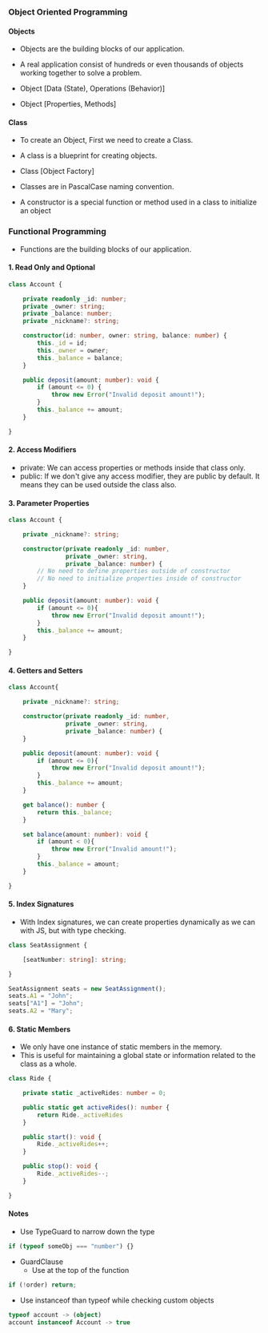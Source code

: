 ### Object Oriented Programming

#### Objects
- Objects are the building blocks of our application.

- A real application consist of hundreds or even thousands of objects working together to solve a problem.

- Object [Data (State), Operations (Behavior)]

- Object [Properties, Methods]

#### Class
- To create an Object, First we need to create a Class.

- A class is a blueprint for creating objects. 

- Class [Object Factory]

- Classes are in PascalCase naming convention.

- A constructor is a special function or method used in a class to initialize an object

### Functional Programming
- Functions are the building blocks of our application. 

#### 1. Read Only and Optional

```TypeScript
class Account {

    private readonly _id: number;
    private _owner: string;
    private _balance: number;
    private _nickname?: string;

    constructor(id: number, owner: string, balance: number) {
        this._id = id;
        this._owner = owner;
        this._balance = balance;
    }

    public deposit(amount: number): void {
        if (amount <= 0) {
            throw new Error("Invalid deposit amount!");
        }
        this._balance += amount;
    }

}
```

#### 2. Access Modifiers

- private: We can access properties or methods inside that class only.
- public: If we don't give any access modifier, they are public by default.
          It means they can be used outside the class also.

#### 3. Parameter Properties

```TypeScript
class Account {

    private _nickname?: string;

    constructor(private readonly _id: number, 
                private _owner: string, 
                private _balance: number) {
        // No need to define properties outside of constructor
        // No need to initialize properties inside of constructor
    }

    public deposit(amount: number): void {
        if (amount <= 0){
            throw new Error("Invalid deposit amount!");
        }
        this._balance += amount;
    }

}
```

#### 4. Getters and Setters

```TypeScript
class Account{

    private _nickname?: string;

    constructor(private readonly _id: number, 
                private _owner: string, 
                private _balance: number) {
    }

    public deposit(amount: number): void {
        if (amount <= 0){
            throw new Error("Invalid deposit amount!");
        }
        this._balance += amount;
    }

    get balance(): number {
        return this._balance;
    }

    set balance(amount: number): void {
        if (amount < 0){
            throw new Error("Invalid amount!");
        }
        this._balance = amount;
    }

}
```

#### 5. Index Signatures

- With Index signatures, we can create properties dynamically as we can with JS, but with  type checking.

```TypeScript
class SeatAssignment {

    [seatNumber: string]: string;

}

SeatAssignment seats = new SeatAssignment();
seats.A1 = "John";
seats["A1"] = "John";
seats.A2 = "Mary";
```

#### 6. Static Members

- We only have one instance of static members in the memory.
- This is useful for maintaining a global state or information related to the class as a whole.

```TypeScript
class Ride {

    private static _activeRides: number = 0;

    public static get activeRides(): number {
        return Ride._activeRides
    }

    public start(): void {
        Ride._activeRides++;
    }

    public stop(): void {
        Ride._activeRides--;
    }

}
```

#### Notes

- Use TypeGuard to narrow down the type
```TypeScript
if (typeof someObj === "number") {}
```

- GuardClause
    - Use at the top of the function
```TypeScript
if (!order) return;
```

- Use instanceof than typeof while checking custom objects
```TypeScript
typeof account -> (object)
account instanceof Account -> true
```

